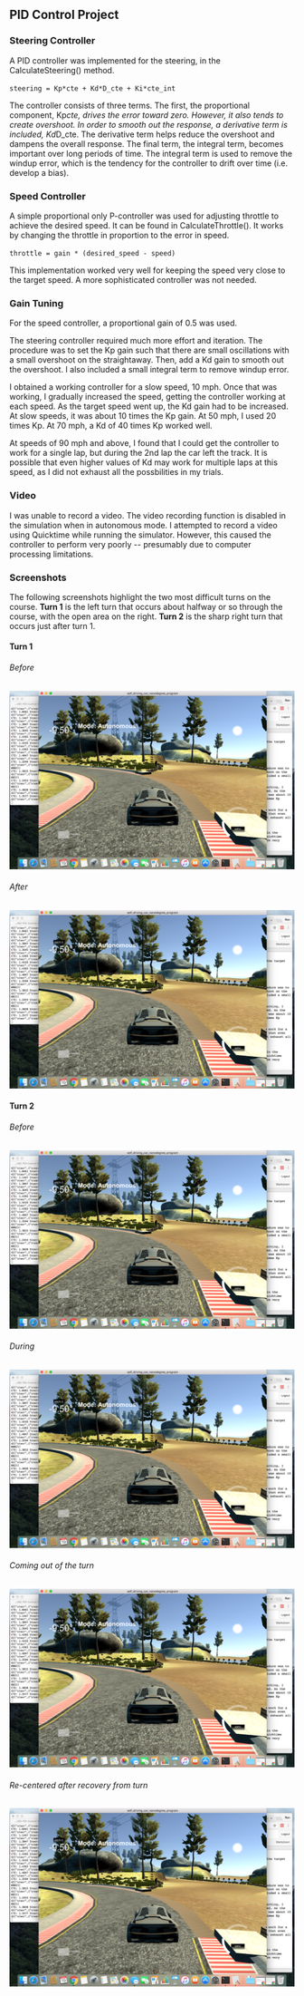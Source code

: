 ## PID Control Project

### Steering Controller
A PID controller was implemented for the steering, in the CalculateSteering() method. 

`steering = Kp*cte + Kd*D_cte + Ki*cte_int`

The controller consists of three terms. The first, the proportional component, Kp*cte, drives the error toward zero. However, it also tends to create overshoot. In order to smooth out the response, a derivative term is included, Kd*D_cte. The derivative term helps reduce the overshoot and dampens the overall response. The final term, the integral term, becomes important over long periods of time. The integral term is used to remove the windup error, which is the tendency for the controller to drift over time (i.e. develop a bias). 

### Speed Controller
A simple proportional only P-controller was used for adjusting throttle to achieve the desired speed. It can be found in CalculateThrottle(). It works by changing the throttle in proportion to the error in speed. 

`throttle = gain * (desired_speed - speed)`

This implementation worked very well for keeping the speed very close to the target speed. A more sophisticated controller was not needed. 

### Gain Tuning
For the speed controller, a proportional gain of 0.5 was used. 

The steering controller required much more effort and iteration. The procedure was to set the Kp gain such that there are small oscillations with a small overshoot on the straightaway. Then, add a Kd gain to smooth out the overshoot. I also included a small integral term to remove windup error. 

I obtained a working controller for a slow speed, 10 mph. Once that was working, I gradually increased the speed, getting the controller working at each speed. As the target speed went up, the Kd gain had to be increased. At slow speeds, it was about 10 times the Kp gain. At 50 mph, I used 20 times Kp. At 70 mph, a Kd of 40 times Kp worked well. 

At speeds of 90 mph and above, I found that I could get the controller to work for a single lap, but during the 2nd lap the car left the track. It is possible that even higher values of Kd may work for multiple laps at this speed, as I did not exhaust all the possbilities in my trials.

### Video
I was unable to record a video. The video recording function is disabled in the simulation when in autonomous mode. I attempted to record a video using Quicktime while running the simulator. However, this caused the controller to perform very poorly -- presumably due to computer processing limitations. 

### Screenshots
The following screenshots highlight the two most difficult turns on the course. **Turn 1** is the left turn that occurs about halfway or so through the course, with the open area on the right. **Turn 2** is the sharp right turn that occurs just after turn 1. 

#### Turn 1 
###### Before
![1a](Writeup_images/turn1a.png "Turn 1a")

###### After
![1b](Writeup_images/turn1a.png "Turn 1b")

#### Turn 2
###### Before
![2b](Writeup_images/turn1a.png "Turn 2b")

###### During
![2c](Writeup_images/turn1a.png "Turn 2c")

###### Coming out of the turn
![2d](Writeup_images/turn1a.png "Turn 2d")

###### Re-centered after recovery from turn
![2e](Writeup_images/turn1a.png "Turn 2e")